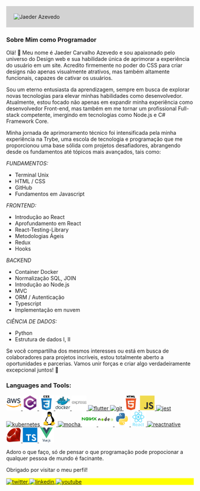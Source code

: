 <div style="display: flex;">
  <div style="flex: 1; background-color: lightgray; padding: 20px;">
    <img src="https://raw.githubusercontent.com/gist/zxb360/2c9e844c1c0cded02076fe0d4ae199ec/raw/db6e59a01c4189be5a9ca60cfbda758e33fc0bfe/placaPerfil.svg" alt="Jaeder Azevedo">
  </div>  
</div>


### Sobre Mim como Programador

Olá! 👋 Meu nome é Jaeder Carvalho Azevedo e sou apaixonado pelo universo do Design web e sua habilidade única de aprimorar a experiência do usuário em um site. Acredito firmemente no poder do CSS para criar designs não apenas visualmente atrativos, mas também altamente funcionais, capazes de cativar os usuários.

Sou um eterno entusiasta da aprendizagem, sempre em busca de explorar novas tecnologias para elevar minhas habilidades como desenvolvedor. Atualmente, estou focado não apenas em expandir minha experiência como desenvolvedor Front-end, mas também em me tornar um profissional Full-stack competente, imergindo em tecnologias como Node.js e C# Framework Core.

Minha jornada de aprimoramento técnico foi intensificada pela minha experiência na Trybe, uma escola de tecnologia e programação que me proporcionou uma base sólida com projetos desafiadores, abrangendo desde os fundamentos até tópicos mais avançados, tais como:

*FUNDAMENTOS:*

- Terminal Unix
- HTML / CSS
- GitHub
- Fundamentos em Javascript
  
*FRONTEND:*

- Introdução ao React
- Aprofundamento em React
- React-Testing-Library
- Metodologias Ágeis
- Redux
- Hooks
  
*BACKEND*

- Container Docker
- Normalização SQL, JOIN
- Introdução ao Node.js
- MVC
- ORM / Autenticação
- Typescript
- Implementação em nuvem
  
*CIÊNCIA DE DADOS:*

- Python
- Estrutura de dados I, II
  
Se você compartilha dos mesmos interesses ou está em busca de colaboradores para projetos incríveis, estou totalmente aberto a oportunidades e parcerias. Vamos unir forças e criar algo verdadeiramente excepcional juntos! 🚀

<h3 align="left">Languages and Tools:</h3>
<p align="left"> <a href="https://aws.amazon.com" target="_blank" rel="noreferrer"> <img src="https://raw.githubusercontent.com/devicons/devicon/master/icons/amazonwebservices/amazonwebservices-original-wordmark.svg" alt="aws" width="40" height="40"/> </a> <a href="https://www.w3schools.com/cs/" target="_blank" rel="noreferrer"> <img src="https://raw.githubusercontent.com/devicons/devicon/master/icons/csharp/csharp-original.svg" alt="csharp" width="40" height="40"/> </a> <a href="https://www.w3schools.com/css/" target="_blank" rel="noreferrer"> <img src="https://raw.githubusercontent.com/devicons/devicon/master/icons/css3/css3-original-wordmark.svg" alt="css3" width="40" height="40"/> </a> <a href="https://www.docker.com/" target="_blank" rel="noreferrer"> <img src="https://raw.githubusercontent.com/devicons/devicon/master/icons/docker/docker-original-wordmark.svg" alt="docker" width="40" height="40"/> </a> <a href="https://expressjs.com" target="_blank" rel="noreferrer"> <img src="https://raw.githubusercontent.com/devicons/devicon/master/icons/express/express-original-wordmark.svg" alt="express" width="40" height="40"/> </a> <a href="https://flutter.dev" target="_blank" rel="noreferrer"> <img src="https://www.vectorlogo.zone/logos/flutterio/flutterio-icon.svg" alt="flutter" width="40" height="40"/> </a> <a href="https://git-scm.com/" target="_blank" rel="noreferrer"> <img src="https://www.vectorlogo.zone/logos/git-scm/git-scm-icon.svg" alt="git" width="40" height="40"/> </a> <a href="https://www.w3.org/html/" target="_blank" rel="noreferrer"> <img src="https://raw.githubusercontent.com/devicons/devicon/master/icons/html5/html5-original-wordmark.svg" alt="html5" width="40" height="40"/> </a> <a href="https://developer.mozilla.org/en-US/docs/Web/JavaScript" target="_blank" rel="noreferrer"> <img src="https://raw.githubusercontent.com/devicons/devicon/master/icons/javascript/javascript-original.svg" alt="javascript" width="40" height="40"/> </a> <a href="https://jestjs.io" target="_blank" rel="noreferrer"> <img src="https://www.vectorlogo.zone/logos/jestjsio/jestjsio-icon.svg" alt="jest" width="40" height="40"/> </a> <a href="https://kubernetes.io" target="_blank" rel="noreferrer"> <img src="https://www.vectorlogo.zone/logos/kubernetes/kubernetes-icon.svg" alt="kubernetes" width="40" height="40"/> </a> <a href="https://www.linux.org/" target="_blank" rel="noreferrer"> <img src="https://raw.githubusercontent.com/devicons/devicon/master/icons/linux/linux-original.svg" alt="linux" width="40" height="40"/> </a> <a href="https://mochajs.org" target="_blank" rel="noreferrer"> <img src="https://www.vectorlogo.zone/logos/mochajs/mochajs-icon.svg" alt="mocha" width="40" height="40"/> </a> <a href="https://www.nginx.com" target="_blank" rel="noreferrer"> <img src="https://raw.githubusercontent.com/devicons/devicon/master/icons/nginx/nginx-original.svg" alt="nginx" width="40" height="40"/> </a> <a href="https://nodejs.org" target="_blank" rel="noreferrer"> <img src="https://raw.githubusercontent.com/devicons/devicon/master/icons/nodejs/nodejs-original-wordmark.svg" alt="nodejs" width="40" height="40"/> </a> <a href="https://www.python.org" target="_blank" rel="noreferrer"> <img src="https://raw.githubusercontent.com/devicons/devicon/master/icons/python/python-original.svg" alt="python" width="40" height="40"/> </a> <a href="https://reactjs.org/" target="_blank" rel="noreferrer"> <img src="https://raw.githubusercontent.com/devicons/devicon/master/icons/react/react-original-wordmark.svg" alt="react" width="40" height="40"/> </a> <a href="https://reactnative.dev/" target="_blank" rel="noreferrer"> <img src="https://reactnative.dev/img/header_logo.svg" alt="reactnative" width="40" height="40"/> </a> <a href="https://www.ruby-lang.org/en/" target="_blank" rel="noreferrer"> <img src="https://raw.githubusercontent.com/devicons/devicon/master/icons/ruby/ruby-original.svg" alt="ruby" width="40" height="40"/> </a> <a href="https://www.typescriptlang.org/" target="_blank" rel="noreferrer"> <img src="https://raw.githubusercontent.com/devicons/devicon/master/icons/typescript/typescript-original.svg" alt="typescript" width="40" height="40"/> </a> <a href="https://vuejs.org/" target="_blank" rel="noreferrer"> <img src="https://raw.githubusercontent.com/devicons/devicon/master/icons/vuejs/vuejs-original-wordmark.svg" alt="vuejs" width="40" height="40"/> </a> </p>



<p>Adoro o que faço, só de pensar o que programação pode propocionar a qualquer pessoa de mundo é facinante.</p> 
Obrigado por visitar o meu perfil!


<p align="left" style="background:yellow">
<a href="https://twitter.com/maykbrito" target="_blank">
  <img align="center" src="https://freelogopng.com/images/all_img/1690643640twitter-x-icon-png.png" alt="twitter" width="40 height="40/>  
</a>
<a href="https://www.linkedin.com/in/jaeder-azevedo-a77038187/" target="_blank">
  <img align="center" src="https://cdn-icons-png.flaticon.com/128/3536/3536505.png" alt="linkedin" width="40 height="40/>
</a>
<a href="https://www.youtube.com/channel/UCAosheOvhCwutHXDZGu4gIg" target="_blank">
 <img align="center" src="https://cdn-icons-png.flaticon.com/128/1384/1384060.png" alt="youtube" width="40 height="40/>
</a>
</p>
